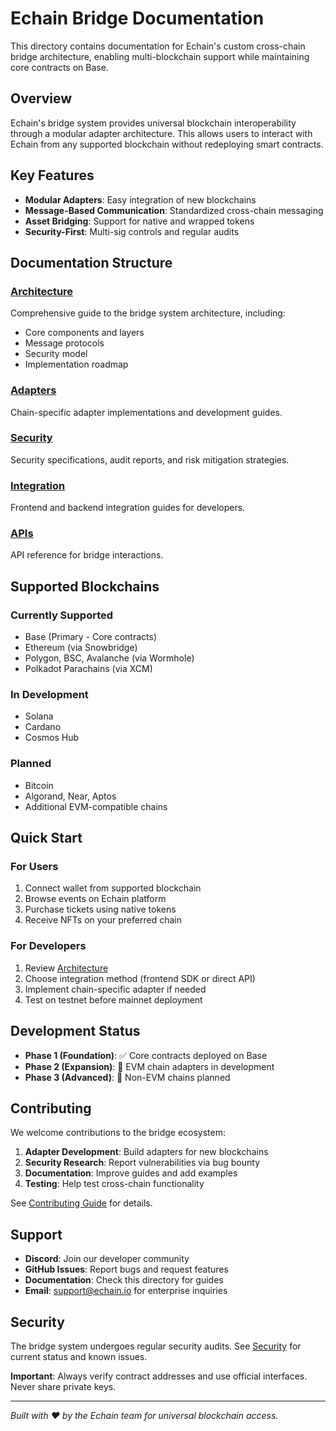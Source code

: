 # Echain Bridge Documentation

This directory contains documentation for Echain's custom cross-chain bridge architecture, enabling multi-blockchain support while maintaining core contracts on Base.

## Overview

Echain's bridge system provides universal blockchain interoperability through a modular adapter architecture. This allows users to interact with Echain from any supported blockchain without redeploying smart contracts.

## Key Features

- **Modular Adapters**: Easy integration of new blockchains
- **Message-Based Communication**: Standardized cross-chain messaging
- **Asset Bridging**: Support for native and wrapped tokens
- **Security-First**: Multi-sig controls and regular audits

## Documentation Structure

### [Architecture](./architecture.md)
Comprehensive guide to the bridge system architecture, including:
- Core components and layers
- Message protocols
- Security model
- Implementation roadmap

### [Adapters](./adapters/)
Chain-specific adapter implementations and development guides.

### [Security](./security/)
Security specifications, audit reports, and risk mitigation strategies.

### [Integration](./integration/)
Frontend and backend integration guides for developers.

### [APIs](./apis/)
API reference for bridge interactions.

## Supported Blockchains

### Currently Supported
- Base (Primary - Core contracts)
- Ethereum (via Snowbridge)
- Polygon, BSC, Avalanche (via Wormhole)
- Polkadot Parachains (via XCM)

### In Development
- Solana
- Cardano
- Cosmos Hub

### Planned
- Bitcoin
- Algorand, Near, Aptos
- Additional EVM-compatible chains

## Quick Start

### For Users
1. Connect wallet from supported blockchain
2. Browse events on Echain platform
3. Purchase tickets using native tokens
4. Receive NFTs on your preferred chain

### For Developers
1. Review [Architecture](./architecture.md)
2. Choose integration method (frontend SDK or direct API)
3. Implement chain-specific adapter if needed
4. Test on testnet before mainnet deployment

## Development Status

- **Phase 1 (Foundation)**: ✅ Core contracts deployed on Base
- **Phase 2 (Expansion)**: 🔄 EVM chain adapters in development
- **Phase 3 (Advanced)**: 📅 Non-EVM chains planned

## Contributing

We welcome contributions to the bridge ecosystem:

1. **Adapter Development**: Build adapters for new blockchains
2. **Security Research**: Report vulnerabilities via bug bounty
3. **Documentation**: Improve guides and add examples
4. **Testing**: Help test cross-chain functionality

See [Contributing Guide](./CONTRIBUTING.md) for details.

## Support

- **Discord**: Join our developer community
- **GitHub Issues**: Report bugs and request features
- **Documentation**: Check this directory for guides
- **Email**: support@echain.io for enterprise inquiries

## Security

The bridge system undergoes regular security audits. See [Security](./security/) for current status and known issues.

**Important**: Always verify contract addresses and use official interfaces. Never share private keys.

---

*Built with ❤️ by the Echain team for universal blockchain access.*